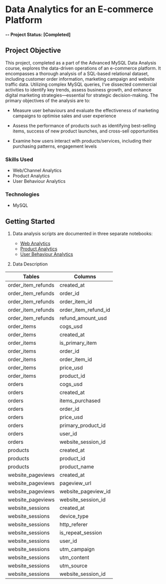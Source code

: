 
# Data Analytics for an E-commerce Platform

#### -- Project Status: [Completed]

## Project Objective
This project, completed as a part of the Advanced MySQL Data Analysis course, explores the data-driven operations of an e-commerce platform. It encompasses a thorough analysis of a SQL-based relational dataset, including customer order information, marketing campaign and website traffic data. Utilizing complex MySQL queries, I've dissected commercial activities to identify key trends, assess business growth, and enhance digital marketing strategies—essential for strategic decision-making. The primary objectives of the analysis are to:

- Measure user behaviours and evaluate the effectiveness of marketing campaigns to optimise sales and user experience

- Assess the performance of products such as identifying best-selling items, success of new product launches, and cross-sell opportunities

- Examine how users interact with products/services, including their purchasing patterns, engagement levels

### Skills Used
* Web/Channel Analytics
* Product Analytics
* User Behaviour Analytics

### Technologies
* MySQL

## Getting Started
 
1. Data analysis scripts are documented in three separate notebooks:
   - [Web Analytics](https://github.com/khinydnlin/e_commerce_analytics/blob/main/1.%20Channel%20Analytics%20-%20E-Commerce.ipynb)
   - [Product Analytics](https://github.com/khinydnlin/e_commerce_analytics/blob/main/1.%20Product%20Analytics%20-%20E-Commerce.ipynb)
   - [User Behaviour Analytics](https://github.com/khinydnlin/portfolio/blob/main/E-commerce%20Analytics/3.%20User%20Behaviour%20Analytics%20-%20E-commerce.ipynb)
     
2. Data Description

| Tables                  | Columns              |
|-------------------------|----------------------|
| order_item_refunds      | created_at           |
| order_item_refunds      | order_id             |
| order_item_refunds      | order_item_id        |
| order_item_refunds      | order_item_refund_id |
| order_item_refunds      | refund_amount_usd    |
| order_items             | cogs_usd             |
| order_items             | created_at           |
| order_items             | is_primary_item      |
| order_items             | order_id             |
| order_items             | order_item_id        |
| order_items             | price_usd            |
| order_items             | product_id           |
| orders                  | cogs_usd             |
| orders                  | created_at           |
| orders                  | items_purchased      |
| orders                  | order_id             |
| orders                  | price_usd            |
| orders                  | primary_product_id   |
| orders                  | user_id              |
| orders                  | website_session_id   |
| products                | created_at           |
| products                | product_id           |
| products                | product_name         |
| website_pageviews       | created_at           |
| website_pageviews       | pageview_url         |
| website_pageviews       | website_pageview_id  |
| website_pageviews       | website_session_id   |
| website_sessions        | created_at           |
| website_sessions        | device_type          |
| website_sessions        | http_referer         |
| website_sessions        | is_repeat_session    |
| website_sessions        | user_id              |
| website_sessions        | utm_campaign         |
| website_sessions        | utm_content          |
| website_sessions        | utm_source           |
| website_sessions        | website_session_id   |
